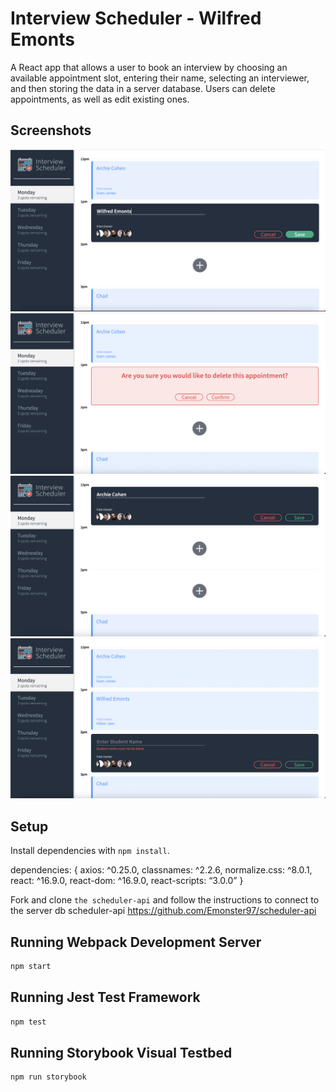 # Interview Scheduler - Wilfred Emonts

A React app that allows a user to book an interview by choosing an available appointment slot, entering their name, selecting an interviewer, and then storing the data in a server database. Users can delete appointments, as well as edit existing ones.

## Screenshots

!['Create'](https://github.com/Emonster97/scheduler/blob/master/public/docs/create.png?raw=true)
!['Delete'](https://github.com/Emonster97/scheduler/blob/master/public/docs/delete.png?raw=true)
!['Edit'](https://github.com/Emonster97/scheduler/blob/master/public/docs/edit.png?raw=true)
!['Error'](https://github.com/Emonster97/scheduler/blob/master/public/docs/error.png?raw=true)

## Setup

Install dependencies with `npm install`.

dependencies: {
axios: ^0.25.0,
classnames: ^2.2.6,
normalize.css: ^8.0.1,
react: ^16.9.0,
react-dom: ^16.9.0,
react-scripts: “3.0.0”
}

Fork and clone `the scheduler-api` and follow the instructions to connect to the server db
scheduler-api
https://github.com/Emonster97/scheduler-api

## Running Webpack Development Server

```sh
npm start
```

## Running Jest Test Framework

```sh
npm test
```

## Running Storybook Visual Testbed

```sh
npm run storybook
```